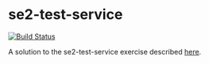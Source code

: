 # se2-test-service

[![Build Status](https://travis-ci.com/jorgeramirez/se2-test-service.svg?branch=master)](https://travis-ci.com/jorgeramirez/se2-test-service)

A solution to the se2-test-service exercise described [here](https://github.com/fabiounitn/apis#test-a-service).
